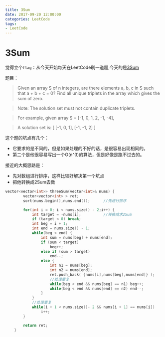 ```yaml
---
title: 3Sum
date: 2017-09-20 12:00:00
categories: LeetCode
tags:
- LeetCode
---
```


# 3Sum

觉得立个`flag`：从今天开始每天在LeetCode刷一道题,今天的是[3Sum](https://leetcode.com/problems/3sum/description/)

题目：

> Given an array S of n integers, are there elements a, b, c in S such that a + b + c = 0? Find all unique triplets in the array which gives the sum of zero.

> Note: The solution set must not contain duplicate triplets.

> For example, given array S = [-1, 0, 1, 2, -1, -4],

> A solution set is:
[
  [-1, 0, 1],
  [-1, -1, 2]
]

这个题的坑点有几个：

- 它要求的是不同的，但是如果处理的不好的话，是很容易出现相同的。
- 第二个是他很容易写出一个O(n^3)的算法，但是好像是跑不过去的。

接近的大概思路是：

- 先对数组进行排序，这样比较好解决第一个坑点
- 把他转换成2Sum去做

```c++
vector<vector<int>> threeSum(vector<int>& nums) {
        vector<vector<int> > ret;
        sort(nums.begin(),nums.end());      //先进行排序

        for(int i = 0; i < nums.size() - 2;i++) {
            int target = -nums[i];          //转换成求2Sum
            if (target < 0) break;
            int beg = i + 1;
            int end = nums.size() - 1;
            while(beg < end) {
                int sum = nums[beg] + nums[end];
                if (sum < target)
                    beg++;
                else if (sum > target)
                    end--;
                else {
                    int n1 = nums[beg];
                    int n2 = nums[end];
                    ret.push_back( {nums[i],nums[beg],nums[end]} );
                    //处理重复
                    while(beg < end && nums[beg] == n1) beg++;
                    while(beg < end && nums[end] == n2) end--;
                }
            }
            //处理重复
            while(i + 1 < nums.size()- 2 && nums[i + 1] == nums[i])
                i++;
        }

        return ret;
    }
```
